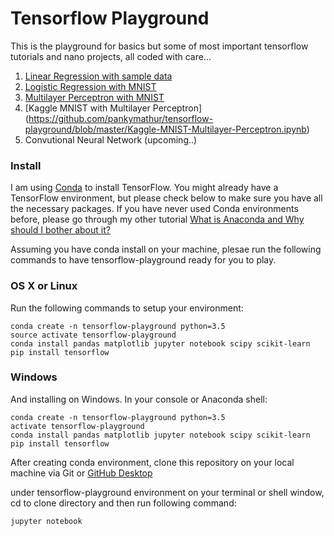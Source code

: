 # Tensorflow Playground

This is the playground for basics but some of most important tensorflow tutorials and nano projects, all coded with care...

1. [Linear Regression with sample data](https://github.com/pankymathur/tensorflow-playground/blob/master/tensorflow-linear-regression.ipynb)
2. [Logistic Regression with MNIST](https://github.com/pankymathur/tensorflow-playground/blob/master/Logistic-Regression.ipynb)
3. [Multilayer Perceptron with MNIST](https://github.com/pankymathur/tensorflow-playground/blob/master/Multilayer_Perceptron.ipynb)
4. [Kaggle MNIST with Multilayer Perceptron] (https://github.com/pankymathur/tensorflow-playground/blob/master/Kaggle-MNIST-Multilayer-Perceptron.ipynb)
5. Convutional Neural Network (upcoming..)

### Install
I am using [Conda](https://www.continuum.io/anaconda-overview) to install TensorFlow. You might already have a TensorFlow environment, but please check below to make sure you have all the necessary packages. If you have never used Conda environments before, please go through my other tutorial [What is Anaconda and Why should I bother about it?](http://pankajmathur.com/what-is-anaconda-and-why-should-i-bother-about-it/)

Assuming you have conda install on your machine, plesae run the following commands to have tensorflow-playground ready for you to play.

### OS X or Linux
Run the following commands to setup your environment:

```
conda create -n tensorflow-playground python=3.5
source activate tensorflow-playground
conda install pandas matplotlib jupyter notebook scipy scikit-learn
pip install tensorflow
```

### Windows
And installing on Windows. In your console or Anaconda shell:

```
conda create -n tensorflow-playground python=3.5
activate tensorflow-playground
conda install pandas matplotlib jupyter notebook scipy scikit-learn
pip install tensorflow
```
After creating conda environment, clone this repository on your local machine via Git or [GitHub Desktop](https://desktop.github.com)

under tensorflow-playground environment on your terminal or shell window, cd to clone directory and then run following command:

```
jupyter notebook
```
